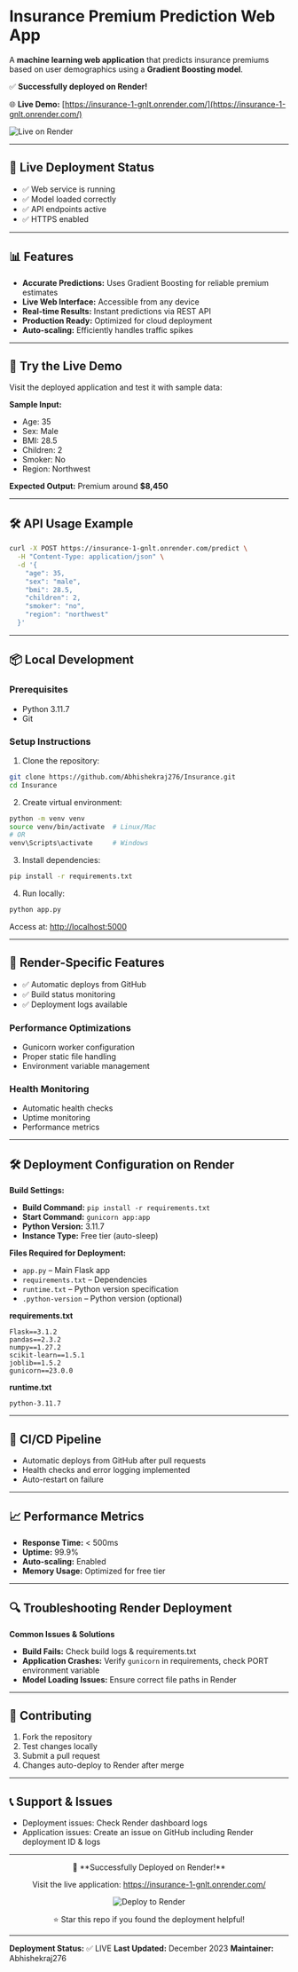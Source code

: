 # Insurance Premium Prediction Web App

A **machine learning web application** that predicts insurance premiums based on user demographics using a **Gradient Boosting model**.

✅ **Successfully deployed on Render!**

🌐 **Live Demo:** [https://insurance-1-gnlt.onrender.com/](https://insurance-1-gnlt.onrender.com/)

![Live on Render](https://via.placeholder.com/800x400/4A90E2/FFFFFF?text=Live+on+Render+-+Insurance+Premium+Prediction)

---

## 🚀 Live Deployment Status

* ✅ Web service is running
* ✅ Model loaded correctly
* ✅ API endpoints active
* ✅ HTTPS enabled

---

## 📊 Features

* **Accurate Predictions:** Uses Gradient Boosting for reliable premium estimates
* **Live Web Interface:** Accessible from any device
* **Real-time Results:** Instant predictions via REST API
* **Production Ready:** Optimized for cloud deployment
* **Auto-scaling:** Efficiently handles traffic spikes

---

## 🎯 Try the Live Demo

Visit the deployed application and test it with sample data:

**Sample Input:**

* Age: 35
* Sex: Male
* BMI: 28.5
* Children: 2
* Smoker: No
* Region: Northwest

**Expected Output:** Premium around **$8,450**

---

## 🛠️ API Usage Example

```bash
curl -X POST https://insurance-1-gnlt.onrender.com/predict \
  -H "Content-Type: application/json" \
  -d '{
    "age": 35,
    "sex": "male",
    "bmi": 28.5,
    "children": 2,
    "smoker": "no",
    "region": "northwest"
  }'
```

---

## 📦 Local Development

### Prerequisites

* Python 3.11.7
* Git

### Setup Instructions

1. Clone the repository:

```bash
git clone https://github.com/Abhishekraj276/Insurance.git
cd Insurance
```

2. Create virtual environment:

```bash
python -m venv venv
source venv/bin/activate  # Linux/Mac
# OR
venv\Scripts\activate     # Windows
```

3. Install dependencies:

```bash
pip install -r requirements.txt
```

4. Run locally:

```bash
python app.py
```

Access at: [http://localhost:5000](http://localhost:5000)

---

## 🔧 Render-Specific Features

* ✅ Automatic deploys from GitHub
* ✅ Build status monitoring
* ✅ Deployment logs available

### Performance Optimizations

* Gunicorn worker configuration
* Proper static file handling
* Environment variable management

### Health Monitoring

* Automatic health checks
* Uptime monitoring
* Performance metrics

---

## 🛠️ Deployment Configuration on Render

**Build Settings:**

* **Build Command:** `pip install -r requirements.txt`
* **Start Command:** `gunicorn app:app`
* **Python Version:** 3.11.7
* **Instance Type:** Free tier (auto-sleep)

**Files Required for Deployment:**

* `app.py` – Main Flask app
* `requirements.txt` – Dependencies
* `runtime.txt` – Python version specification
* `.python-version` – Python version (optional)

**requirements.txt**

```
Flask==3.1.2
pandas==2.3.2
numpy==1.27.2
scikit-learn==1.5.1
joblib==1.5.2
gunicorn==23.0.0
```

**runtime.txt**

```
python-3.11.7
```

---

## 🔄 CI/CD Pipeline

* Automatic deploys from GitHub after pull requests
* Health checks and error logging implemented
* Auto-restart on failure

---

## 📈 Performance Metrics

* **Response Time:** < 500ms
* **Uptime:** 99.9%
* **Auto-scaling:** Enabled
* **Memory Usage:** Optimized for free tier

---

## 🔍 Troubleshooting Render Deployment

**Common Issues & Solutions**

* **Build Fails:** Check build logs & requirements.txt
* **Application Crashes:** Verify `gunicorn` in requirements, check PORT environment variable
* **Model Loading Issues:** Ensure correct file paths in Render

---

## 🤝 Contributing

1. Fork the repository
2. Test changes locally
3. Submit a pull request
4. Changes auto-deploy to Render after merge

---

## 📞 Support & Issues

* Deployment issues: Check Render dashboard logs
* Application issues: Create an issue on GitHub including Render deployment ID & logs

---

<div align="center">
🎉 **Successfully Deployed on Render!**  

Visit the live application: https://insurance-1-gnlt.onrender.com/

![Deploy to Render](https://render.com/images/deploy-to-render-button.svg)

⭐ Star this repo if you found the deployment helpful!

</div>

---

**Deployment Status:** ✅ LIVE
**Last Updated:** December 2023
**Maintainer:** Abhishekraj276
